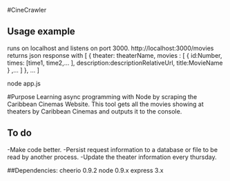 #CineCrawler
## Usage example
runs on localhost and listens on port 3000.
http://localhost:3000/movies returns json response with
[
	{
	theater: theaterName,
	movies : [
			{
				id:Number,
				times: [time1, time2,... ],
				description:descriptionRelativeUrl,
				title:MovieName
			}
			,...
		 ]
	},
	...
]

node app.js

#Purpose
Learning async programming with Node by scraping the Caribbean Cinemas Website.
This tool gets all the movies showing at theaters by Caribbean Cinemas and outputs it to the console.


## To do
-Make code better.
-Persist request information to a database or file to be read by another process.
-Update the theater information every thursday.


##Dependencies:
	cheerio 0.9.2
	node 0.9.x 
	express 3.x